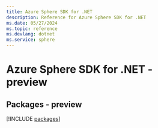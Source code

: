 ```yaml
---
title: Azure Sphere SDK for .NET
description: Reference for Azure Sphere SDK for .NET
ms.date: 05/27/2024
ms.topic: reference
ms.devlang: dotnet
ms.service: sphere
---
```

# Azure Sphere SDK for .NET - preview
## Packages - preview
[!INCLUDE [packages](sphere-index.md)]